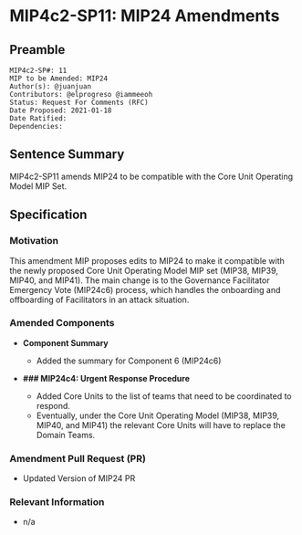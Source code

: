 # MIP4c2-SP11: MIP24 Amendments

## Preamble
```
MIP4c2-SP#: 11
MIP to be Amended: MIP24
Author(s): @juanjuan
Contributors: @elprogreso @iammeeoh
Status: Request For Comments (RFC)
Date Proposed: 2021-01-18
Date Ratified:
Dependencies:
```

## Sentence Summary

MIP4c2-SP11 amends MIP24 to be compatible with the Core Unit Operating Model MIP Set.

## Specification

### Motivation

This amendment MIP proposes edits to MIP24 to make it compatible with the newly proposed Core Unit Operating Model MIP set (MIP38, MIP39, MIP40, and MIP41). The main change is to the Governance Facilitator Emergency Vote (MIP24c6) process, which handles the onboarding and offboarding of Facilitators in an attack situation.

### Amended Components

- **Component Summary**
    - Added the summary for Component 6 (MIP24c6)

- **### MIP24c4: Urgent Response Procedure**
    - Added Core Units to the list of teams that need to be coordinated to respond.
    - Eventually, under the Core Unit Operating Model (MIP38, MIP39, MIP40, and MIP41) the relevant Core Units will have to replace the Domain Teams.


### Amendment Pull Request (PR)
   - Updated Version of MIP24 PR

### Relevant Information
   -  n/a
